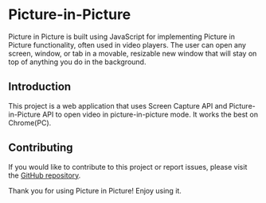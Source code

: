# Picture-in-Picture

Picture in Picture is built using JavaScript for implementing Picture in Picture functionality, often used in video players. The user can open any screen, window, or tab in a movable, resizable new window that will stay on top of anything you do in the background.

## Introduction
This project is a web application that uses Screen Capture API and Picture-in-Picture API to open video in picture-in-picture mode. It works the best on Chrome(PC).

## Contributing

If you would like to contribute to this project or report issues, please visit the [GitHub repository](https://github.com/kapilsinghnegi/Picture-in-Picture/).

Thank you for using Picture in Picture! Enjoy using it.
